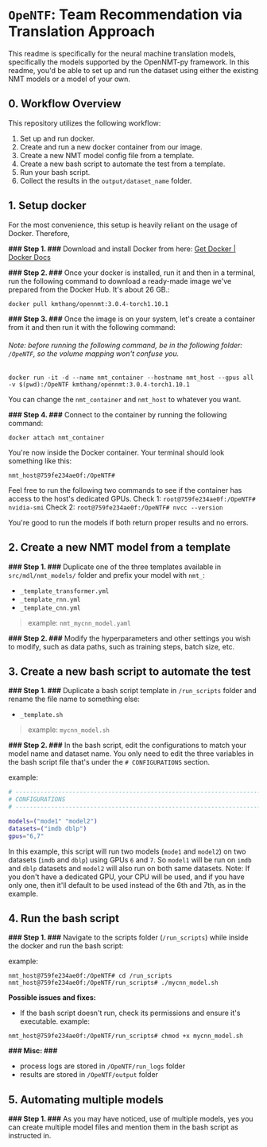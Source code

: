# `OpeNTF`: Team Recommendation via Translation Approach

This readme is specifically for the neural machine translation models, specifically the models supported by the OpenNMT-py framework. In this readme, you'd be able to set up and run the dataset using either the existing NMT models or a model of your own.

## 0. Workflow Overview
This repository utilizes the following workflow:

1. Set up and run docker.
5. Create and run a new docker container from our image.
7. Create a new NMT model config file from a template.
8. Create a new bash script to automate the test from a template.
9. Run your bash script.
10. Collect the results in the `output/dataset_name` folder.

## 1. Setup docker

For the most convenience, this setup is heavily reliant on the usage of Docker. Therefore,

**### Step 1. ###** Download and install Docker from here: [Get Docker | Docker Docs](https://docs.docker.com/get-started/get-docker/)

**### Step 2. ###** Once your docker is installed, run it and then in a terminal, run the following command to download a ready-made image we've prepared from the Docker Hub. It's about 26 GB.:
```
docker pull kmthang/opennmt:3.0.4-torch1.10.1
```

**### Step 3. ###** Once the image is on your system, let's create a container from it and then run it with the following command:

###### Note: before running the following command, be in the following folder: `/OpeNTF`, so the volume mapping won't confuse you.

```
docker run -it -d --name nmt_container --hostname nmt_host --gpus all -v $(pwd):/OpeNTF kmthang/opennmt:3.0.4-torch1.10.1
```

You can change the `nmt_container` and `nmt_host` to whatever you want.

**### Step 4. ###** Connect to the container by running the following command:
```
docker attach nmt_container
```

You're now inside the Docker container. Your terminal should look something like this:

```
nmt_host@759fe234ae0f:/OpeNTF#
```

Feel free to run the following two commands to see if the container has access to the host's dedicated GPUs.
Check 1: `root@759fe234ae0f:/OpeNTF# nvidia-smi`
Check 2: `root@759fe234ae0f:/OpeNTF# nvcc --version`

You're good to run the models if both return proper results and no errors.

## 2. Create a new NMT model from a template

**### Step 1. ###** Duplicate one of the three templates available in `src/mdl/nmt_models/` folder and prefix your model with `nmt_`:
- `_template_transformer.yml`
- `_template_rnn.yml`
- `_template_cnn.yml`
> example: `nmt_mycnn_model.yaml`

**### Step 2. ###** Modify the hyperparameters and other settings you wish to modify, such as data paths, such as training steps, batch size, etc.



## 3. Create a new bash script to automate the test

**### Step 1. ###** Duplicate a bash script template in `/run_scripts` folder and rename the file name to something else:
- `_template.sh`
> example: `mycnn_model.sh`
>

**### Step 2. ###** In the bash script, edit the configurations to match your model name and dataset name. You only need to edit the three variables in the bash script file that's under the `# CONFIGURATIONS` section.

example:
```bash
# ------------------------------------------------------------------------------
# CONFIGURATIONS
# ------------------------------------------------------------------------------

models=("mode1" "model2")
datasets=("imdb dblp")
gpus="6,7"
```
In this example, this script will run two models (`mode1` and `model2`) on two datasets (`imdb` and `dblp`) using GPUs `6` and `7`. So `model1` will be run on `imdb` and `dblp` datasets and `model2` will also run on both same datasets. Note: If you don't have a dedicated GPU, your CPU will be used, and if you have only one, then it'll default to be used instead of the 6th and 7th, as in the example.

## 4. Run the bash script

**### Step 1. ###** Navigate to the scripts folder (`/run_scripts`) while inside the docker and run the bash script:

example:
```
nmt_host@759fe234ae0f:/OpeNTF# cd /run_scripts
nmt_host@759fe234ae0f:/OpeNTF/run_scripts# ./mycnn_model.sh
```

**Possible issues and fixes:**
- If the bash script doesn't run, check its permissions and ensure it's executable.
example:

```
nmt_host@759fe234ae0f:/OpeNTF/run_scripts# chmod +x mycnn_model.sh
```


**### Misc: ###** 
- process logs are stored in `/OpeNTF/run_logs` folder
- results are stored in `/OpeNTF/output` folder

## 5. Automating multiple models

**### Step 1. ###** As you may have noticed, use of multiple models, yes you can create multiple model files and mention them in the bash script as instructed in.
